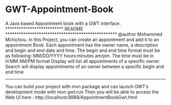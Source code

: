 # GWT-Appointment-Book
A Java based Appointment book with a GWT interface.
************************** README **************************************************
@author Mohammed Mchichou.
In this Project, you can create an appointment and add it to an appointment Book.
Each appointment has the owner name, a description and begin and end date and time.
The begin and end time format must be as following: MM/DD/YYYY hours:minutes am/pm.
The time must be in H:MM AM/PM format
Display will list all appointments of a specific owner.
Search will display appointments of an owner between a specific begin and end time
************************************************************************************

You can build your project with mvn package and can launch GWT’s development mode with mvn
gwt:run
Then you will be able to access the Web UI here :
http://localhost:8888/AppointmentBookGwt.html
